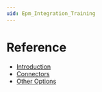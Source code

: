 ```yaml
---
uid: Epm_Integration_Training
---
```


# Reference
- [Introduction](xref:EpmIntegrationTrainingIntroduction)
- [Connectors](xref:EpmIntegrationTrainingConnectors)
- [Other Options](xref:EpmIntegrationTrainingOtherOptions)
